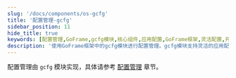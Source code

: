 ```yaml
---
slug: '/docs/components/os-gcfg'
title: '配置管理-gcfg'
sidebar_position: 11
hide_title: true
keywords: [配置管理,GoFrame,gcfg模块,核心组件,应用配置,GoFrame框架,灵活配置,开发框架,系统配置,配置文件]
description: '使用GoFrame框架中的gcfg模块进行配置管理。gcfg模块支持灵活的应用配置和系统配置，帮助开发者更加高效地管理和组织配置文件，确保应用程序的稳定性与灵活性。'
---
```


配置管理由 `gcfg` 模块实现，具体请参考 [配置管理](../../核心组件/配置管理/配置管理.md) 章节。